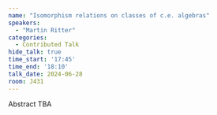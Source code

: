 ```yaml
---
name: "Isomorphism relations on classes of c.e. algebras"
speakers:
  - "Martin Ritter"
categories:
  - Contributed Talk
hide_talk: true
time_start: '17:45'
time_end: '18:10'
talk_date: 2024-06-28
room: J431
---
```


Abstract TBA
